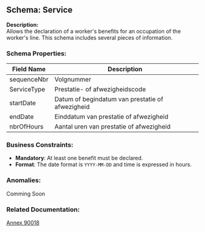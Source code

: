 ## Schema: Service

**Description:**  
Allows the declaration of a worker's benefits for an occupation of the worker's line. 
This schema includes several pieces of information.

### Schema Properties:

| Field Name        | Description                                                                | 
|-------------------|----------------------------------------------------------------------------|
| sequenceNbr       | Volgnummer                                                                 | 
| ServiceType       | Prestatie- of afwezigheidscode                                             | 
| startDate         | Datum of begindatum van prestatie of afwezigheid                           | 
| endDate           | Einddatum van prestatie of afwezigheid                                     | 
| nbrOfHours        | Aantal uren van prestatie of afwezigheid                                   | 

### Business Constraints:

* **Mandatory**: At least one benefit must be declared.
* **Format**: The date format is `YYYY-MM-DD` and time is expressed in hours.

### Anomalies:

Comming Soon

### Related Documentation:
[Annex 90018](https://www.socialsecurity.be/portail/glossaires/dmfa.nsf/be8ba64d95a2ed0ec125686200574ff5/3ec8c3acff4dffc1c1258bea003378c9?OpenDocument)

